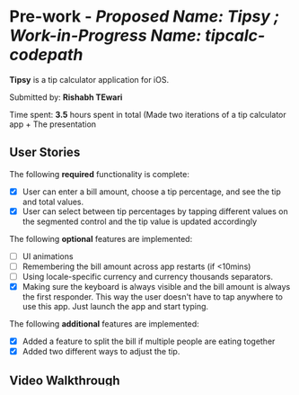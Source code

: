 # Pre-work - *Proposed Name: Tipsy ; Work-in-Progress Name: tipcalc-codepath*

**Tipsy** is a tip calculator application for iOS.

Submitted by: **Rishabh TEwari**

Time spent: **3.5** hours spent in total (Made two iterations of a tip calculator app + The presentation

## User Stories

The following **required** functionality is complete:

* [X] User can enter a bill amount, choose a tip percentage, and see the tip and total values.
* [X] User can select between tip percentages by tapping different values on the segmented control and the tip value is updated accordingly

The following **optional** features are implemented:

* [ ] UI animations
* [ ] Remembering the bill amount across app restarts (if <10mins)
* [ ] Using locale-specific currency and currency thousands separators.
* [X] Making sure the keyboard is always visible and the bill amount is always the first responder. This way the user doesn't have to tap anywhere to use this app. Just launch the app and start typing.

The following **additional** features are implemented:

- [X] Added a feature to split the bill if multiple people are eating together
- [X] Added two different ways to adjust the tip.

## Video Walkthrough

Here's a walkthrough of implemented user stories:

<img src='https://i.gyazo.com/4cd249693af15d537238b1f029097edb.gif' title='Video Walkthrough' width='' alt='Video Walkthrough' />

GIF created with [GyazoGIF](https://gyazo.com/).

## Notes

Describe any challenges encountered while building the app.

* My attempt at trying to build an app with SwiftUI initially which would have taken way longer as that's something new to me before switching over to the Storyboards approach.
* Dealing with multiple screen sizes.
* Dealing with the ocassional Xcode bugs and crashes.
* Me disliking my color scheme, and then accidentally losing the codebase. (Commit frequently!). Made two iterations of the app
* Trying to figure out why the GIF wouldn't embed before realizing it's an MP4.

## License

    Copyright [2021] [Rishabh Tewari]

    Licensed under the Apache License, Version 2.0 (the "License");
    you may not use this file except in compliance with the License.
    You may obtain a copy of the License at

        http://www.apache.org/licenses/LICENSE-2.0

    Unless required by applicable law or agreed to in writing, software
    distributed under the License is distributed on an "AS IS" BASIS,
    WITHOUT WARRANTIES OR CONDITIONS OF ANY KIND, either express or implied.
    See the License for the specific language governing permissions and
    limitations under the License.
